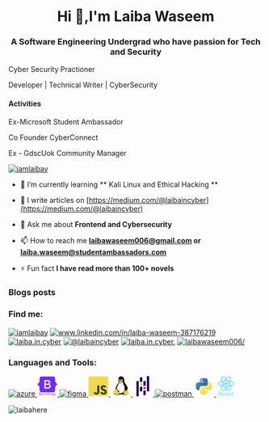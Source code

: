 <h1 align="center">Hi 👋,I'm Laiba Waseem</h1>
<h3 align="center">A Software Engineering  Undergrad who have  passion for  Tech  and Security  </h3> 
<p> Cyber Security Practioner</p>
<p>Developer | Technical  Writer | CyberSecurity  </p>
 <h4>Activities</h4>
 <p></p> Ex-Microsoft Student Ambassador <p>
 <p> Co Founder CyberConnect<p>
 <p> Ex - GdscUok Community Manager <p>

<p align="left"> <a href="https://twitter.com/iamlaibay" target="blank"><img src="https://img.shields.io/twitter/follow/iamlaibay?logo=twitter&style=for-the-badge" alt="iamlaibay" /></a> </p>

- 🌱 I’m currently learning **  Kali Linux and Ethical Hacking **

- 📝 I  write articles on [https://medium.com/@laibaincyber](https://medium.com/@laibaincyber)

- 💬 Ask me about **Frontend and Cybersecurity**

- 📫 How to reach me **laibawaseem006@gmail.com or laiba.waseem@studentambassadors.com**
- ⚡ Fun fact **I have read more than 100+ novels**

### Blogs posts
<!-- BLOG-POST-LIST:START -->
<!-- BLOG-POST-LIST:END -->

<h3 align="left">Find me:</h3>
<p align="left">

<a href="https://twitter.com/iamlaibay" target="blank"><img align="center" src="https://raw.githubusercontent.com/rahuldkjain/github-profile-readme-generator/master/src/images/icons/Social/twitter.svg" alt="iamlaibay" height="30" width="40" /></a>
<a href="https://linkedin.com/in/laiba-waseem-387176219" target="blank"><img align="center" src="https://raw.githubusercontent.com/rahuldkjain/github-profile-readme-generator/master/src/images/icons/Social/linked-in-alt.svg" alt="www.linkedin.com/in/laiba-waseem-387176219" height="30" width="40" /></a>
<a href="https://instagram.com/laiba.in.cyber" target="blank"><img align="center" src="https://raw.githubusercontent.com/rahuldkjain/github-profile-readme-generator/master/src/images/icons/Social/instagram.svg" alt="laiba.in.cyber" height="30" width="40" /></a>
<a href="https://medium.com/@laibaincyber" target="blank"><img align="center" src="https://raw.githubusercontent.com/rahuldkjain/github-profile-readme-generator/master/src/images/icons/Social/medium.svg" alt="@laibaincyber" height="30" width="40" /></a>
<a href="https://www.youtube.com/c/laiba.in.cyber." target="blank"><img align="center" src="https://raw.githubusercontent.com/rahuldkjain/github-profile-readme-generator/master/src/images/icons/Social/youtube.svg" alt="laiba.in.cyber." height="30" width="40" /></a>
<a href="https://www.leetcode.com/laibawaseem006/" target="blank"><img align="center" src="https://raw.githubusercontent.com/rahuldkjain/github-profile-readme-generator/master/src/images/icons/Social/leet-code.svg" alt="laibawaseem006/" height="30" width="40" /></a>
</p>

<h3 align="left">Languages and Tools:</h3>
<p align="left"> <a href="https://azure.microsoft.com/en-in/" target="_blank" rel="noreferrer"> <img src="https://www.vectorlogo.zone/logos/microsoft_azure/microsoft_azure-icon.svg" alt="azure" width="40" height="40"/> </a> <a href="https://getbootstrap.com" target="_blank" rel="noreferrer"> <img src="https://raw.githubusercontent.com/devicons/devicon/master/icons/bootstrap/bootstrap-plain-wordmark.svg" alt="bootstrap" width="40" height="40"/> </a> <a href="https://www.figma.com/" target="_blank" rel="noreferrer"> <img src="https://www.vectorlogo.zone/logos/figma/figma-icon.svg" alt="figma" width="40" height="40"/> </a> <a href="https://developer.mozilla.org/en-US/docs/Web/JavaScript" target="_blank" rel="noreferrer"> <img src="https://raw.githubusercontent.com/devicons/devicon/master/icons/javascript/javascript-original.svg" alt="javascript" width="40" height="40"/> </a> <a href="https://www.linux.org/" target="_blank" rel="noreferrer"> <img src="https://raw.githubusercontent.com/devicons/devicon/master/icons/linux/linux-original.svg" alt="linux" width="40" height="40"/> </a> <a href="https://pandas.pydata.org/" target="_blank" rel="noreferrer"> <img src="https://raw.githubusercontent.com/devicons/devicon/2ae2a900d2f041da66e950e4d48052658d850630/icons/pandas/pandas-original.svg" alt="pandas" width="40" height="40"/> </a> <a href="https://postman.com" target="_blank" rel="noreferrer"> <img src="https://www.vectorlogo.zone/logos/getpostman/getpostman-icon.svg" alt="postman" width="40" height="40"/> </a> <a href="https://www.python.org" target="_blank" rel="noreferrer"> <img src="https://raw.githubusercontent.com/devicons/devicon/master/icons/python/python-original.svg" alt="python" width="40" height="40"/> </a> <a href="https://reactjs.org/" target="_blank" rel="noreferrer"> <img src="https://raw.githubusercontent.com/devicons/devicon/master/icons/react/react-original-wordmark.svg" alt="react" width="40" height="40"/> </a> </p>

<p><img align="center" src="https://github-readme-stats.vercel.app/api/top-langs?username=laibahere&show_icons=true&locale=en&layout=compact" alt="laibahere" /></p>
